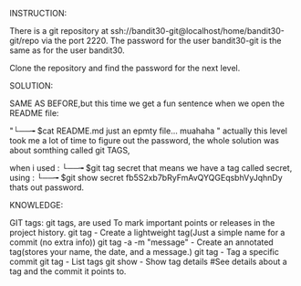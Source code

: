 INSTRUCTION:

There is a git repository at ssh://bandit30-git@localhost/home/bandit30-git/repo via the port 2220. The password for the user bandit30-git is the same as for the user bandit30.

Clone the repository and find the password for the next level.

SOLUTION:

SAME AS BEFORE,but this time we get a fun sentence when we open the README file:

"└──╼ $cat README.md 
just an epmty file... muahaha
"
actually this level took me a lot of time to figure out the password, the whole solution was about somthing called git TAGS,

when i used :
└──╼ $git tag
secret
that means we have a tag called secret, 
using :
└──╼ $git show secret
fb5S2xb7bRyFmAvQYQGEqsbhVyJqhnDy
thats out password.

KNOWLEDGE:

GIT tags:
                    git tags, are used To mark important points or releases in the project history.
                    git tag <tagname> - Create a lightweight tag(Just a simple name for a commit (no extra info))
                    git tag -a <tagname> -m "message" - Create an annotated tag(stores your name, the date, and a message.)
                    git tag <tagname> <commit-hash> - Tag a specific commit
                    git tag - List tags
                    git show <tagname> - Show tag details #See details about a tag and the commit it points to.

